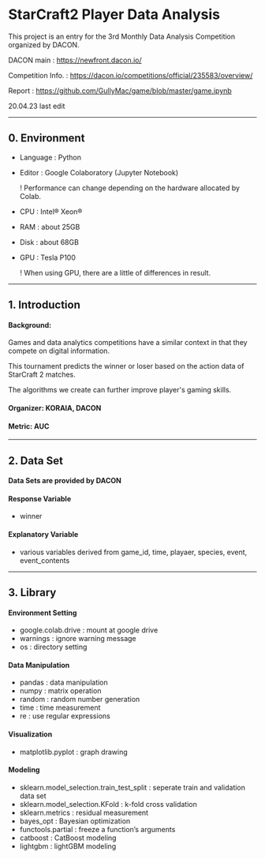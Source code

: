 # StarCraft2 Player Data Analysis

This project is an entry for the 3rd Monthly Data Analysis Competition organized by DACON.

DACON main : https://newfront.dacon.io/

Competition Info. : https://dacon.io/competitions/official/235583/overview/

Report : https://github.com/GullyMac/game/blob/master/game.ipynb

20.04.23 last edit

---

## 0. Environment

* Language : Python
* Editor : Google Colaboratory (Jupyter Notebook)

   ! Performance can change depending on the hardware allocated by Colab.
* CPU : Intel® Xeon®
* RAM : about 25GB
* Disk : about 68GB
* GPU : Tesla P100

   ! When using GPU, there are a little of differences in result.

---

## 1. Introduction

#### Background:


Games and data analytics competitions have a similar context in that they compete on digital information.

This tournament predicts the winner or loser based on the action data of StarCraft 2 matches.

The algorithms we create can further improve player's gaming skills.

#### Organizer: KORAIA, DACON

#### Metric: AUC

---

## 2. Data Set

#### Data Sets are provided by DACON

#### Response Variable

* winner

#### Explanatory Variable
* various variables derived from game_id, time, playaer, species, event, event_contents

---

## 3. Library

#### Environment Setting

* google.colab.drive : mount at google drive
* warnings : ignore warning message
* os : directory setting

#### Data Manipulation

* pandas : data manipulation
* numpy : matrix operation
* random : random number generation
* time : time measurement
* re : use regular expressions

#### Visualization

* matplotlib.pyplot : graph drawing

#### Modeling

* sklearn.model_selection.train_test_split : seperate train and validation data set
* sklearn.model_selection.KFold : k-fold cross validation
* sklearn.metrics : residual measurement
* bayes_opt : Bayesian optimization
* functools.partial : freeze a function’s arguments
* catboost : CatBoost modeling
* lightgbm : lightGBM modeling

